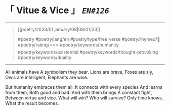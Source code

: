 # &#12300; Vitue & Vice &#12301; *`EN#126`*

---

> [[poetry/2023/01 january/09|09/01/23]]
> 
> #poetry 
> #poetry/lang/en 
> #poetry/type/free_verse 
> #poetry/rhymed/🔴 
> #poetry/rating/⭐⭐⭐ 
> #poetry/keywords/humanity #poetry/keywords/existential #poetry/keywords/thought-provoking #poetry/keywords/duality

---

All animals have
A symbolism they bear.
Lions are brave,
Foxes are sly,
Owls are intelligent,
Elephants are wise.

But humanity embraces them all.
It connects with every species
And learns from them,
Both good and bad.
And with them brings
A constant fight,
Between virtue and vice.
What will win?
Who will survive?
Only time knows,
What the result becomes.